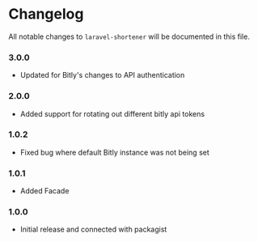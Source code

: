 # Changelog

All notable changes to `laravel-shortener` will be documented in this file.

### 3.0.0
- Updated for Bitly's changes to API authentication

### 2.0.0
- Added support for rotating out different bitly api tokens

### 1.0.2
- Fixed bug where default Bitly instance was not being set

### 1.0.1
- Added Facade

### 1.0.0
- Initial release and connected with packagist

